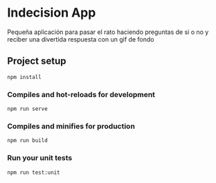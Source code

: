 # Indecision App

Pequeña aplicación para pasar el rato haciendo preguntas de si o no y reciber una divertida respuesta con un gif de fondo

## Project setup

```
npm install
```

### Compiles and hot-reloads for development

```
npm run serve
```

### Compiles and minifies for production

```
npm run build
```

### Run your unit tests

```
npm run test:unit
```
